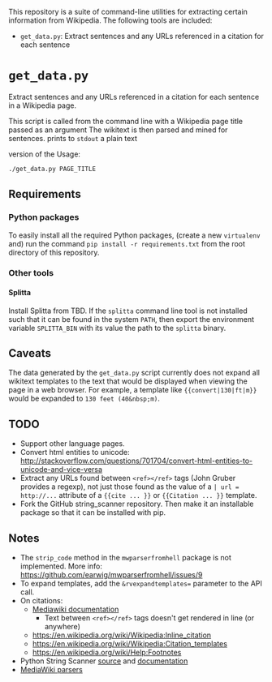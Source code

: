 This repository is a suite of command-line utilities for extracting certain
information from Wikipedia. The following tools are included:

- `get_data.py`: Extract sentences and any URLs referenced in a citation for
  each sentence

# `get_data.py`

Extract sentences and any URLs referenced in a citation for each sentence in a
Wikipedia page.

This script is called from the command line with a Wikipedia page title passed as an argument
The wikitext is then parsed and mined for sentences.  prints to `stdout` a plain text

version of the
Usage:

```bash
./get_data.py PAGE_TITLE
```

## Requirements


### Python packages

To easily install all the required Python packages, (create a new `virtualenv`
and) run the command `pip install -r requirements.txt` from the root directory
of this repository.


### Other tools


#### Splitta

Install Splitta from TBD. If the `splitta` command line tool is not installed
such that it can be found in the system `PATH`, then export the environment
variable `SPLITTA_BIN` with its value the path to the `splitta` binary.


## Caveats

The data generated by the `get_data.py` script currently does not expand all
wikitext templates to the text that would be displayed when viewing the page in
a web browser. For example, a template like `{{convert|130|ft|m}}` would be
expanded to `130 feet (40&nbsp;m)`.


## TODO

- Support other language pages.
- Convert html entities to unicode:
  [http://stackoverflow.com/questions/701704/convert-html-entities-to-unicode-and-vice-versa
  ](http://stackoverflow.com/questions/701704/convert-html-entities-to-unicode-and-vice-versa)
- Extract any URLs found between `<ref></ref>` tags (John Gruber provides a
  regexp), not just those found as the value of a `| url = http://...` attribute
  of a `{{cite ... }}` or `{{Citation ... }}` template.
- Fork the GitHub string_scanner repository. Then make it an installable
  package so that it can be installed with pip.


## Notes

- The `strip_code` method in the `mwparserfromhell` package is not implemented.
  More info: [https://github.com/earwig/mwparserfromhell/issues/9
  ](https://github.com/earwig/mwparserfromhell/issues/9)
- To expand templates, add the `&rvexpandtemplates=` parameter to the API call.
- On citations:
  - [Mediawiki documentation](https://www.mediawiki.org/wiki/Extension:Cite/Cite.php)
    - Text between `<ref></ref>` tags doesn't get rendered in line (or anywhere)
  - https://en.wikipedia.org/wiki/Wikipedia:Inline_citation
  - https://en.wikipedia.org/wiki/Wikipedia:Citation_templates
  - https://en.wikipedia.org/wiki/Help:Footnotes
- Python String Scanner [source](https://github.com/markwatkinson/python-string-scanner)
  and [documentation](http://asgaard.co.uk/p/Python-StringScanner)
- [MediaWiki parsers](https://www.mediawiki.org/wiki/Alternative_parsers)
